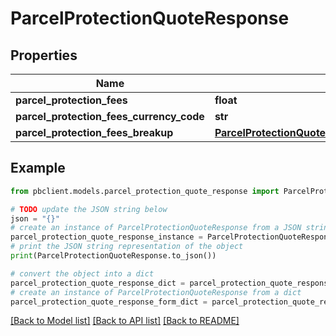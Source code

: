 # ParcelProtectionQuoteResponse


## Properties

Name | Type | Description | Notes
------------ | ------------- | ------------- | -------------
**parcel_protection_fees** | **float** |  | 
**parcel_protection_fees_currency_code** | **str** |  | 
**parcel_protection_fees_breakup** | [**ParcelProtectionQuoteResponseParcelProtectionFeesBreakup**](ParcelProtectionQuoteResponseParcelProtectionFeesBreakup.md) |  | 

## Example

```python
from pbclient.models.parcel_protection_quote_response import ParcelProtectionQuoteResponse

# TODO update the JSON string below
json = "{}"
# create an instance of ParcelProtectionQuoteResponse from a JSON string
parcel_protection_quote_response_instance = ParcelProtectionQuoteResponse.from_json(json)
# print the JSON string representation of the object
print(ParcelProtectionQuoteResponse.to_json())

# convert the object into a dict
parcel_protection_quote_response_dict = parcel_protection_quote_response_instance.to_dict()
# create an instance of ParcelProtectionQuoteResponse from a dict
parcel_protection_quote_response_form_dict = parcel_protection_quote_response.from_dict(parcel_protection_quote_response_dict)
```
[[Back to Model list]](../README.md#documentation-for-models) [[Back to API list]](../README.md#documentation-for-api-endpoints) [[Back to README]](../README.md)


